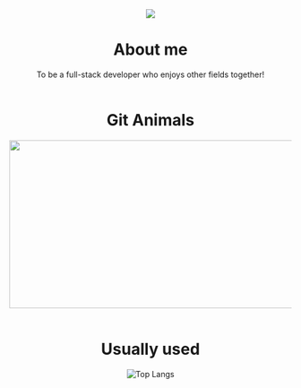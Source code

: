 <div align="center">
  <img src="https://capsule-render.vercel.app/api?type=waving&color=auto&height=300&section=header&text=handlecusion&fontSize=90" />
</div>


<div align="center">
  
  <h1> About me </h1>
  To be a full-stack developer who enjoys other fields together!
</div>

<br>

<div align="center">
  <h1> Git Animals </h1>
  <a href="https://github.com/devxb/gitanimals">
  <img
    src="https://render.gitanimals.org/farms/handlecusion"
    width="600"
    height="300"
  />
  </a>
</div>

<br>

<div align="center">
  <h1> Usually used </h1>
  
  ![Top Langs](https://github-readme-stats.vercel.app/api/top-langs/?username=handlecusion&size_weight=0.5&count_weight=0.5)

</div>

